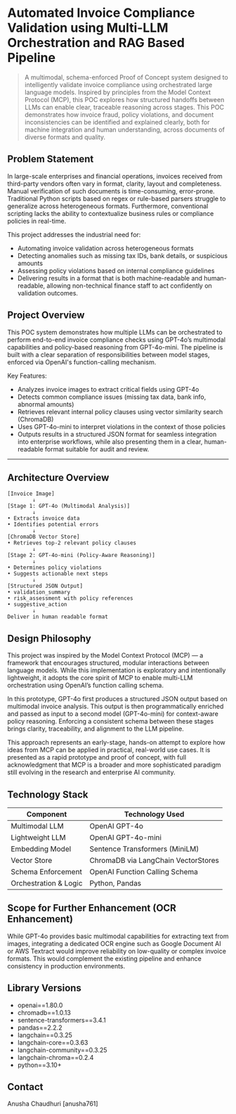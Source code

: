# Automated Invoice Compliance Validation using Multi-LLM Orchestration and RAG Based Pipeline

> A multimodal, schema-enforced Proof of Concept system designed to intelligently validate invoice compliance using orchestrated large language models. Inspired by principles from the Model Context Protocol (MCP), this POC explores how structured handoffs between LLMs can enable clear, traceable reasoning across stages. This POC demonstrates how invoice fraud, policy violations, and document inconsistencies can be identified and explained clearly, both for machine integration and human understanding, across documents of diverse formats and quality.


## Problem Statement

In large-scale enterprises and financial operations, invoices received from third-party vendors often vary in format, clarity, layout and completeness. Manual verification of such documents is time-consuming, error-prone. Traditional Python scripts based on regex or rule-based parsers struggle to generalize across heterogeneous formats. Furthermore, conventional scripting lacks the ability to contextualize business rules or compliance policies in real-time.


This project addresses the industrial need for:
- Automating invoice validation across heterogeneous formats
- Detecting anomalies such as missing tax IDs, bank details, or suspicious amounts
- Assessing policy violations based on internal compliance guidelines
- Delivering results in a format that is both machine-readable and human-readable, allowing non-technical finance staff to act confidently on validation outcomes.


## Project Overview

This POC system demonstrates how multiple LLMs can be orchestrated to perform end-to-end invoice compliance checks using GPT-4o’s multimodal capabilities and policy-based reasoning from GPT-4o-mini. The pipeline is built with a clear separation of responsibilities between model stages, enforced via OpenAI's function-calling mechanism.

Key Features:
- Analyzes invoice images to extract critical fields using GPT-4o
- Detects common compliance issues (missing tax data, bank info, abnormal amounts)
- Retrieves relevant internal policy clauses using vector similarity search (ChromaDB)
- Uses GPT-4o-mini to interpret violations in the context of those policies
- Outputs results in a structured JSON format for seamless integration into enterprise workflows, while also presenting them in a clear, human-readable format suitable for audit and review.

---

## Architecture Overview

```
[Invoice Image]
        ↓
[Stage 1: GPT-4o (Multimodal Analysis)]
        ↓
• Extracts invoice data
• Identifies potential errors
        ↓
[ChromaDB Vector Store]
• Retrieves top-2 relevant policy clauses
        ↓
[Stage 2: GPT-4o-mini (Policy-Aware Reasoning)]
        ↓
• Determines policy violations
• Suggests actionable next steps
        ↓
[Structured JSON Output]
• validation_summary
• risk_assessment with policy references
• suggestive_action
        ↓
Deliver in human readable format
```


## Design Philosophy

This project was inspired by the Model Context Protocol (MCP) — a framework that encourages structured, modular interactions between language models. While this implementation is exploratory and intentionally lightweight, it adopts the core spirit of MCP to enable multi-LLM orchestration using OpenAI’s function calling schema.

In this prototype, GPT-4o first produces a structured JSON output based on multimodal invoice analysis. This output is then programmatically enriched and passed as input to a second model (GPT-4o-mini) for context-aware policy reasoning. Enforcing a consistent schema between these stages brings clarity, traceability, and alignment to the LLM pipeline.

This approach represents an early-stage, hands-on attempt to explore how ideas from MCP can be applied in practical, real-world use cases. It is presented as a rapid prototype and proof of concept, with full acknowledgment that MCP is a broader and more sophisticated paradigm still evolving in the research and enterprise AI community.


## Technology Stack

| Component              | Technology Used                         |
|------------------------|------------------------------------------|
| Multimodal LLM         | OpenAI GPT-4o                            |
| Lightweight LLM        | OpenAI GPT-4o-mini                       |
| Embedding Model        | Sentence Transformers (MiniLM)           |
| Vector Store           | ChromaDB via LangChain VectorStores      |
| Schema Enforcement     | OpenAI Function Calling Schema           |
| Orchestration & Logic  | Python, Pandas                           |


## Scope for Further Enhancement (OCR Enhancement)

While GPT-4o provides basic multimodal capabilities for extracting text from images, integrating a dedicated OCR engine such as Google Document AI or AWS Textract would improve reliability on low-quality or complex invoice formats. This would complement the existing pipeline and enhance consistency in production environments.


## Library Versions

- openai==1.80.0  
- chromadb==1.0.13  
- sentence-transformers==3.4.1  
- pandas==2.2.2  
- langchain==0.3.25  
- langchain-core==0.3.63  
- langchain-community==0.3.25  
- langchain-chroma==0.2.4  
- python==3.10+


## Contact
Anusha Chaudhuri [anusha761]
